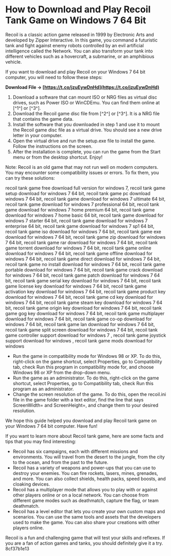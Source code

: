 
 
# How to Download and Play Recoil Tank Game on Windows 7 64 Bit
 
Recoil is a classic action game released in 1999 by Electronic Arts and developed by Zipper Interactive. In this game, you command a futuristic tank and fight against enemy robots controlled by an evil artificial intelligence called the Network. You can also transform your tank into different vehicles such as a hovercraft, a submarine, or an amphibious vehicle.
 
If you want to download and play Recoil on your Windows 7 64 bit computer, you will need to follow these steps:
 
**Download File → [https://t.co/jzuEywDnHd](https://t.co/jzuEywDnHd)**


 
1. Download a software that can mount ISO or NRG files as virtual disc drives, such as Power ISO or WinCDEmu. You can find them online at [^1^] or [^3^].
2. Download the Recoil game disc file from [^2^] or [^3^]. It is a NRG file that contains the game data.
3. Install the software that you downloaded in step 1 and use it to mount the Recoil game disc file as a virtual drive. You should see a new drive letter in your computer.
4. Open the virtual drive and run the setup.exe file to install the game. Follow the instructions on the screen.
5. After the installation is complete, you can run the game from the Start menu or from the desktop shortcut. Enjoy!

Note: Recoil is an old game that may not run well on modern computers. You may encounter some compatibility issues or errors. To fix them, you can try these solutions:
 
recoil tank game free download full version for windows 7,  recoil tank game setup download for windows 7 64 bit,  recoil tank game pc download windows 7 64 bit,  recoil tank game download for windows 7 ultimate 64 bit,  recoil tank game download for windows 7 professional 64 bit,  recoil tank game download for windows 7 home premium 64 bit,  recoil tank game download for windows 7 home basic 64 bit,  recoil tank game download for windows 7 starter 64 bit,  recoil tank game download for windows 7 enterprise 64 bit,  recoil tank game download for windows 7 sp1 64 bit,  recoil tank game iso download for windows 7 64 bit,  recoil tank game exe download for windows 7 64 bit,  recoil tank game zip download for windows 7 64 bit,  recoil tank game rar download for windows 7 64 bit,  recoil tank game torrent download for windows 7 64 bit,  recoil tank game online download for windows 7 64 bit,  recoil tank game offline download for windows 7 64 bit,  recoil tank game direct download for windows 7 64 bit,  recoil tank game no install download for windows 7 64 bit,  recoil tank game portable download for windows 7 64 bit,  recoil tank game crack download for windows 7 64 bit,  recoil tank game patch download for windows 7 64 bit,  recoil tank game serial key download for windows 7 64 bit,  recoil tank game license key download for windows 7 64 bit,  recoil tank game activation key download for windows 7 64 bit,  recoil tank game product key download for windows 7 64 bit,  recoil tank game cd key download for windows 7 64 bit,  recoil tank game steam key download for windows 7 64 bit,  recoil tank game origin key download for windows 7 64 bit,  recoil tank game gog key download for windows 7 64 bit,  recoil tank game multiplayer download for windows 7 64 bit,  recoil tank game co-op download for windows 7 64 bit,  recoil tank game lan download for windows 7 64 bit,  recoil tank game split screen download for windows 7 64 bit,  recoil tank game controller support download for windows 7 ,  recoil tank game joystick support download for windows ,  recoil tank game mods download for windows

- Run the game in compatibility mode for Windows 98 or XP. To do this, right-click on the game shortcut, select Properties, go to Compatibility tab, check Run this program in compatibility mode for, and choose Windows 98 or XP from the drop-down menu.
- Run the game as an administrator. To do this, right-click on the game shortcut, select Properties, go to Compatibility tab, check Run this program as an administrator.
- Change the screen resolution of the game. To do this, open the recoil.ini file in the game folder with a text editor, find the line that says ScreenWidth= and ScreenHeight=, and change them to your desired resolution.

We hope this guide helped you download and play Recoil tank game on your Windows 7 64 bit computer. Have fun!
  
If you want to learn more about Recoil tank game, here are some facts and tips that you may find interesting:

- Recoil has six campaigns, each with different missions and environments. You will travel from the desert to the jungle, from the city to the ocean, and from the past to the future.
- Recoil has a variety of weapons and power-ups that you can use to destroy your enemies. You can fire rockets, lasers, mines, grenades, and more. You can also collect shields, health packs, speed boosts, and cloaking devices.
- Recoil has a multiplayer mode that allows you to play with or against other players online or on a local network. You can choose from different game modes such as deathmatch, capture the flag, or team deathmatch.
- Recoil has a level editor that lets you create your own custom maps and scenarios. You can use the same tools and assets that the developers used to make the game. You can also share your creations with other players online.

Recoil is a fun and challenging game that will test your skills and reflexes. If you are a fan of action games and tanks, you should definitely give it a try.
 8cf37b1e13
 
